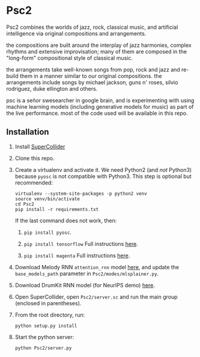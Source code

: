 # Psc2

Psc2 combines the worlds of jazz, rock, classical music, and artificial intelligence via original compositions and arrangements.

the compositions are built around the interplay of jazz harmonies, complex rhythms and extensive improvisation; many of them are composed in the "long-form" compositional style of classical music.

the arrangements take well-known songs from pop, rock and jazz and re-build them in a manner similar to our original compositions. the arrangements include songs by michael jackson, guns n' roses, silvio rodriguez, duke ellington and others.

psc is a señor swesearcher in google brain, and is experimenting with using machine learning models (including generative models for music) as part of the live performance. most of the code used will be available in this repo.

## Installation
1.  Install [SuperCollider](https://supercollider.github.io/)

1.  Clone this repo.

1.  Create a virtualenv and activate it. We need Python2 (and _not_ Python3)
    because `pyosc` is not compatible with Python3. This step is optional but
    recommended:

    ```
    virtualenv --system-site-packages -p python2 venv
    source venv/bin/activate
    cd Psc2
    pip install -r requirements.txt
    ```
    If the last command does not work, then:

    1.  `pip install pyosc`.

    1.  `pip install tensorflow`
        Full instructions [here](https://www.tensorflow.org/install/).

    1.  `pip install magenta`
         Full instructions [here](https://github.com/tensorflow/magenta).

1.  Download Melody RNN `attention_rnn` model
    [here](https://github.com/tensorflow/magenta/blob/2c3ae9b0dd64b06295e48e2ee5654e3d207035fc/magenta/models/melody_rnn/README.md),
    and update the `base_models_path` parameter in `Psc2/modes/mlsplainer.py`.

1.  Download DrumKit RNN model (for NeurIPS demo)
    [here](https://github.com/tensorflow/magenta/tree/2c3ae9b0dd64b06295e48e2ee5654e3d207035fc/magenta/models/drums_rnn).

1.  Open SuperCollider, open `Psc2/server.sc` and run the main group (enclosed
    in parentheses).

1.  From the root directory, run:

    ```
    python setup.py install
    ```

1.  Start the python server:

    ```
    python Psc2/server.py
    ```

